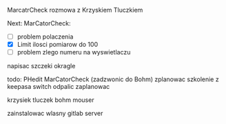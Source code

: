 MarcatrCheck
rozmowa z Krzyskiem Tluczkiem

Next:
MarCatorCheck:
- [ ] problem polaczenia
- [x] Limit ilosci pomiarow do 100
- [ ] problem zlego numeru na wyswietlaczu

napisac
szczeki okragle

todo:
PHedit
MarCatorCheck (zadzwonic do Bohm)
zplanowac szkolenie z keepasa
switch odpalic zaplanowac


krzysiek tluczek
bohm
mouser

zainstalowac wlasny gitlab server
